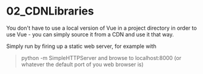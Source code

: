 # 02_CDNLibraries

You don't have to use a local version of Vue in a project directory
in order to use Vue - you can simply source it from a CDN and
use it that way.

Simply run by firing up a static web server, for example with
>python -m SimpleHTTPServer
and browse to localhost:8000 (or whatever the default port of
you web browser is)
